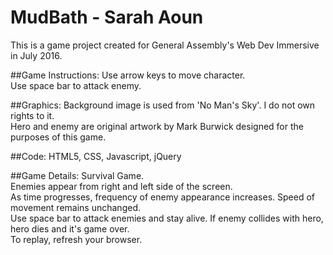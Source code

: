 # MudBath - Sarah Aoun

This is a game project created for General Assembly's Web Dev Immersive in July 2016. 

##Game Instructions:
Use arrow keys to move character. <br>
Use space bar to attack enemy. 

##Graphics:
Background image is used from 'No Man's Sky'. I do not own rights to it. <br>
Hero and enemy are original artwork by Mark Burwick designed for the purposes of this game. 

##Code:
HTML5, CSS, Javascript, jQuery

##Game Details:
Survival Game. <br>
Enemies appear from right and left side of the screen.<br>
As time progresses, frequency of enemy appearance increases. Speed of movement remains unchanged.<br>
Use space bar to attack enemies and stay alive. If enemy collides with hero, hero dies and it's game over.<br>
To replay, refresh your browser. 
